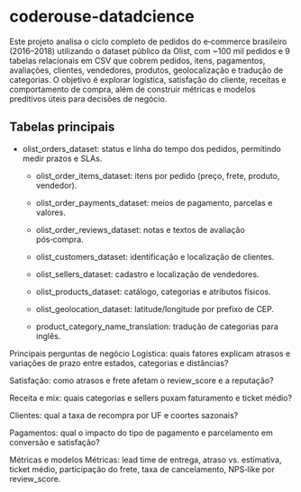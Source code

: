 # coderouse-datadcience

Este projeto analisa o ciclo completo de pedidos do e‑commerce brasileiro (2016–2018) utilizando o dataset público da Olist, com ~100 mil pedidos e 9 tabelas relacionais em CSV que cobrem pedidos, itens, pagamentos, avaliações, clientes, vendedores, produtos, geolocalização e tradução de categorias. O objetivo é explorar logística, satisfação do cliente, receitas e comportamento de compra, além de construir métricas e modelos preditivos úteis para decisões de negócio.

## Tabelas principais
- olist_orders_dataset: status e linha do tempo dos pedidos, permitindo medir prazos e SLAs.

  - olist_order_items_dataset: itens por pedido (preço, frete, produto, vendedor).
  
  - olist_order_payments_dataset: meios de pagamento, parcelas e valores.
  
  - olist_order_reviews_dataset: notas e textos de avaliação pós‑compra.
  
  - olist_customers_dataset: identificação e localização de clientes.
  
  - olist_sellers_dataset: cadastro e localização de vendedores.
  
  - olist_products_dataset: catálogo, categorias e atributos físicos.
  
  - olist_geolocation_dataset: latitude/longitude por prefixo de CEP.
  
  - product_category_name_translation: tradução de categorias para inglês.

Principais perguntas de negócio
Logística: quais fatores explicam atrasos e variações de prazo entre estados, categorias e distâncias?

Satisfação: como atrasos e frete afetam o review_score e a reputação?

Receita e mix: quais categorias e sellers puxam faturamento e ticket médio?

Clientes: qual a taxa de recompra por UF e coortes sazonais?

Pagamentos: qual o impacto do tipo de pagamento e parcelamento em conversão e satisfação?

Métricas e modelos
Métricas: lead time de entrega, atraso vs. estimativa, ticket médio, participação do frete, taxa de cancelamento, NPS‑like por review_score.
